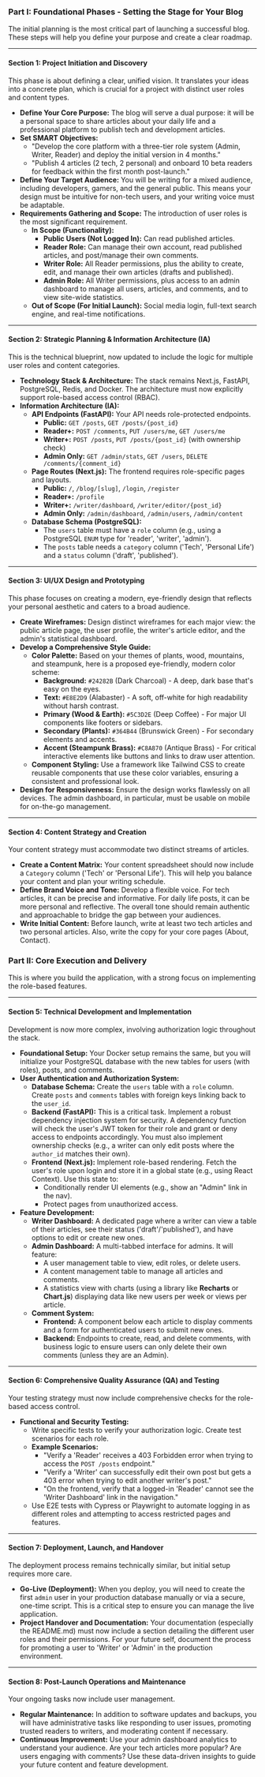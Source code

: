 ### **Part I: Foundational Phases - Setting the Stage for Your Blog**

The initial planning is the most critical part of launching a successful blog. These steps will help you define your purpose and create a clear roadmap.

---

#### **Section 1: Project Initiation and Discovery**

This phase is about defining a clear, unified vision. It translates your ideas into a concrete plan, which is crucial for a project with distinct user roles and content types.

* **Define Your Core Purpose:** The blog will serve a dual purpose: it will be a personal space to share articles about your daily life and a professional platform to publish tech and development articles.
* **Set SMART Objectives:**
    * "Develop the core platform with a three-tier role system (Admin, Writer, Reader) and deploy the initial version in 4 months."
    * "Publish 4 articles (2 tech, 2 personal) and onboard 10 beta readers for feedback within the first month post-launch."
* **Define Your Target Audience:** You will be writing for a mixed audience, including developers, gamers, and the general public. This means your design must be intuitive for non-tech users, and your writing voice must be adaptable.
* **Requirements Gathering and Scope:** The introduction of user roles is the most significant requirement.
    * **In Scope (Functionality):**
        * **Public Users (Not Logged In):** Can read published articles.
        * **Reader Role:** Can manage their own account, read published articles, and post/manage their own comments.
        * **Writer Role:** All Reader permissions, plus the ability to create, edit, and manage their own articles (drafts and published).
        * **Admin Role:** All Writer permissions, plus access to an admin dashboard to manage all users, articles, and comments, and to view site-wide statistics.
    * **Out of Scope (For Initial Launch):** Social media login, full-text search engine, and real-time notifications.

---

#### **Section 2: Strategic Planning & Information Architecture (IA)**

This is the technical blueprint, now updated to include the logic for multiple user roles and content categories.

* **Technology Stack & Architecture:** The stack remains Next.js, FastAPI, PostgreSQL, Redis, and Docker. The architecture must now explicitly support role-based access control (RBAC).
* **Information Architecture (IA):**
    * **API Endpoints (FastAPI):** Your API needs role-protected endpoints.
        * **Public:** `GET /posts`, `GET /posts/{post_id}`
        * **Reader+:** `POST /comments`, `PUT /users/me`, `GET /users/me`
        * **Writer+:** `POST /posts`, `PUT /posts/{post_id}` (with ownership check)
        * **Admin Only:** `GET /admin/stats`, `GET /users`, `DELETE /comments/{comment_id}`
    * **Page Routes (Next.js):** The frontend requires role-specific pages and layouts.
        * **Public:** `/`, `/blog/[slug]`, `/login`, `/register`
        * **Reader+:** `/profile`
        * **Writer+:** `/writer/dashboard`, `/writer/editor/{post_id}`
        * **Admin Only:** `/admin/dashboard`, `/admin/users`, `/admin/content`
    * **Database Schema (PostgreSQL):**
        * The `users` table must have a `role` column (e.g., using a PostgreSQL `ENUM` type for 'reader', 'writer', 'admin').
        * The `posts` table needs a `category` column ('Tech', 'Personal Life') and a `status` column ('draft', 'published').

---

#### **Section 3: UI/UX Design and Prototyping**

This phase focuses on creating a modern, eye-friendly design that reflects your personal aesthetic and caters to a broad audience.

* **Create Wireframes:** Design distinct wireframes for each major view: the public article page, the user profile, the writer's article editor, and the admin's statistical dashboard.
* **Develop a Comprehensive Style Guide:**
    * **Color Palette:** Based on your themes of plants, wood, mountains, and steampunk, here is a proposed eye-friendly, modern color scheme:
        * **Background:** `#24282B` (Dark Charcoal) - A deep, dark base that's easy on the eyes.
        * **Text:** `#E8E2D9` (Alabaster) - A soft, off-white for high readability without harsh contrast.
        * **Primary (Wood & Earth):** `#5C3D2E` (Deep Coffee) - For major UI components like footers or sidebars.
        * **Secondary (Plants):** `#364B44` (Brunswick Green) - For secondary elements and accents.
        * **Accent (Steampunk Brass):** `#C8A870` (Antique Brass) - For critical interactive elements like buttons and links to draw user attention.
    * **Component Styling:** Use a framework like Tailwind CSS to create reusable components that use these color variables, ensuring a consistent and professional look.
* **Design for Responsiveness:** Ensure the design works flawlessly on all devices. The admin dashboard, in particular, must be usable on mobile for on-the-go management.

---

#### **Section 4: Content Strategy and Creation**

Your content strategy must accommodate two distinct streams of articles.

* **Create a Content Matrix:** Your content spreadsheet should now include a `Category` column ('Tech' or 'Personal Life'). This will help you balance your content and plan your writing schedule.
* **Define Brand Voice and Tone:** Develop a flexible voice. For tech articles, it can be precise and informative. For daily life posts, it can be more personal and reflective. The overall tone should remain authentic and approachable to bridge the gap between your audiences.
* **Write Initial Content:** Before launch, write at least two tech articles and two personal articles. Also, write the copy for your core pages (About, Contact).

### **Part II: Core Execution and Delivery**

This is where you build the application, with a strong focus on implementing the role-based features.

---

#### **Section 5: Technical Development and Implementation**

Development is now more complex, involving authorization logic throughout the stack.

* **Foundational Setup:** Your Docker setup remains the same, but you will initialize your PostgreSQL database with the new tables for users (with roles), posts, and comments.
* **User Authentication and Authorization System:**
    * **Database Schema:** Create the `users` table with a `role` column. Create `posts` and `comments` tables with foreign keys linking back to the `user_id`.
    * **Backend (FastAPI):** This is a critical task. Implement a robust dependency injection system for security. A dependency function will check the user's JWT token for their role and grant or deny access to endpoints accordingly. You must also implement ownership checks (e.g., a writer can only edit posts where the `author_id` matches their own).
    * **Frontend (Next.js):** Implement role-based rendering. Fetch the user's role upon login and store it in a global state (e.g., using React Context). Use this state to:
        * Conditionally render UI elements (e.g., show an "Admin" link in the nav).
        * Protect pages from unauthorized access.
* **Feature Development:**
    * **Writer Dashboard:** A dedicated page where a writer can view a table of their articles, see their status ('draft'/'published'), and have options to edit or create new ones.
    * **Admin Dashboard:** A multi-tabbed interface for admins. It will feature:
        * A user management table to view, edit roles, or delete users.
        * A content management table to manage all articles and comments.
        * A statistics view with charts (using a library like **Recharts** or **Chart.js**) displaying data like new users per week or views per article.
    * **Comment System:**
        * **Frontend:** A component below each article to display comments and a form for authenticated users to submit new ones.
        * **Backend:** Endpoints to create, read, and delete comments, with business logic to ensure users can only delete their own comments (unless they are an Admin).

---

#### **Section 6: Comprehensive Quality Assurance (QA) and Testing**

Your testing strategy must now include comprehensive checks for the role-based access control.

* **Functional and Security Testing:**
    * Write specific tests to verify your authorization logic. Create test scenarios for each role.
    * **Example Scenarios:**
        * "Verify a 'Reader' receives a 403 Forbidden error when trying to access the `POST /posts` endpoint."
        * "Verify a 'Writer' can successfully edit their own post but gets a 403 error when trying to edit another writer's post."
        * "On the frontend, verify that a logged-in 'Reader' cannot see the 'Writer Dashboard' link in the navigation."
    * Use E2E tests with Cypress or Playwright to automate logging in as different roles and attempting to access restricted pages and features.

---

#### **Section 7: Deployment, Launch, and Handover**

The deployment process remains technically similar, but initial setup requires more care.

* **Go-Live (Deployment):** When you deploy, you will need to create the first `admin` user in your production database manually or via a secure, one-time script. This is a critical step to ensure you can manage the live application.
* **Project Handover and Documentation:** Your documentation (especially the README.md) must now include a section detailing the different user roles and their permissions. For your future self, document the process for promoting a user to 'Writer' or 'Admin' in the production environment.

---

#### **Section 8: Post-Launch Operations and Maintenance**

Your ongoing tasks now include user management.

* **Regular Maintenance:** In addition to software updates and backups, you will have administrative tasks like responding to user issues, promoting trusted readers to writers, and moderating content if necessary.
* **Continuous Improvement:** Use your admin dashboard analytics to understand your audience. Are your tech articles more popular? Are users engaging with comments? Use these data-driven insights to guide your future content and feature development.